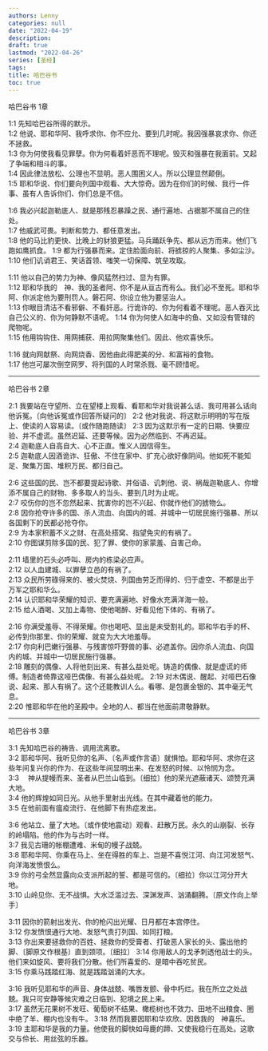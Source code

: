 ```yaml
---
authors: Lenny
categories: null
date: "2022-04-19"
description: 
draft: true
lastmod: "2022-04-26"
series: [圣经]
tags: 
title: 哈巴谷书
toc: true
---
```


<!--more-->

哈巴谷书 1章  

1:1 先知哈巴谷所得的默示。  
1:2 他说、耶和华阿、我呼求你、你不应允、要到几时呢。我因强暴哀求你、你还不拯救。  
1:3 你为何使我看见罪孽。你为何看着奸恶而不理呢。毁灭和强暴在我面前。又起了争端和相斗的事。  
1:4 因此律法放松、公理也不显明。恶人围困义人。所以公理显然颠倒。  
1:5 耶和华说、你们要向列国中观看、大大惊奇。因为在你们的时候、我行一件事、虽有人告诉你们、你们总是不信。  

1:6 我必兴起迦勒底人、就是那残忍暴躁之民、通行遍地、占据那不属自己的住处。  
1:7 他威武可畏。判断和势力、都任意发出。  
1:8 他的马比豹更快、比晚上的豺狼更猛。马兵踊跃争先、都从远方而来。他们飞跑如鹰抓食。
1:9 都为行强暴而来。定住脸面向前、将掳掠的人聚集、多如尘沙。  
1:10 他们讥诮君王、笑话首领、嗤笑一切保障、筑垒攻取。  

1:11 他以自己的势力为神、像风猛然扫过、显为有罪。  
1:12 耶和华我的　神、我的圣者阿、你不是从亘古而有么。我们必不至死。耶和华阿、你派定他为要刑罚人。磐石阿、你设立他为要惩治人。  
1:13 你眼目清洁不看邪僻、不看奸恶。行诡诈的、你为何看着不理呢。恶人吞灭比自己公义的、你为何静默不语呢。
1:14 你为何使人如海中的鱼、又如没有管辖的爬物呢。  
1:15 他用钩钩住、用网捕获、用拉网聚集他们。因此、他欢喜快乐。

1:16 就向网献祭、向网烧香、因他由此得肥美的分、和富裕的食物。  
1:17 他岂可屡次倒空网罗、将列国的人时常杀戮、毫不顾惜呢。  

------------------------------------------

哈巴谷书 2章  

2:1 我要站在守望所、立在望楼上观看、看耶和华对我说甚么话、我可用甚么话向他诉冤。〔向他诉冤或作回答所疑问的〕
2:2 他对我说、将这默示明明的写在版上、使读的人容易读。〔或作随跑随读〕
2:3 因为这默示有一定的日期、快要应验、并不虚谎。虽然迟延、还要等候。因为必然临到、不再迟延。  
2:4 迦勒底人自高自大、心不正直。惟义人因信得生。  
2:5 迦勒底人因酒诡诈、狂傲、不住在家中、扩充心欲好像阴间。他如死不能知足、聚集万国、堆积万民、都归自己。  

2:6 这些国的民、岂不都要提起诗歌、并俗语、讥刺他、说、祸哉迦勒底人、你增添不属自己的财物、多多取人的当头、要到几时为止呢。  
2:7 咬伤你的岂不忽然起来、扰害你的岂不兴起、你就作他们的掳物么。  
2:8 因你抢夺许多的国、杀人流血、向国内的城、并城中一切居民施行强暴、所以各国剩下的民都必抢夺你。  
2:9 为本家积蓄不义之财、在高处搭窝、指望免灾的有祸了。  
2:10 你图谋剪除多国的民、犯了罪、使你的家蒙羞、自害己命。  

2:11 墙里的石头必呼叫、房内的栋梁必应声。  
2:12 以人血建城、以罪孽立邑的有祸了。  
2:13 众民所劳碌得来的、被火焚烧、列国由劳乏而得的、归于虚空、不都是出于万军之耶和华么。  
2:14 认识耶和华荣耀的知识、要充满遍地、好像水充满洋海一般。  
2:15 给人酒喝、又加上毒物、使他喝醉、好看见他下体的、有祸了。  

2:16 你满受羞辱、不得荣耀。你也喝吧、显出是未受割礼的。耶和华右手的杯、必传到你那里、你的荣耀、就变为大大地羞辱。  
2:17 你向利巴嫩行强暴、与残害惊吓野兽的事、必遮盖你。因你杀人流血、向国内的城、并城中一切居民施行强暴。  
2:18 雕刻的偶像、人将他刻出来、有甚么益处呢。铸造的偶像、就是虚谎的师傅。制造者倚靠这哑巴偶像、有甚么益处呢。
2:19 对木偶说、醒起、对哑巴石像说、起来、那人有祸了。这个还能教训人么。看哪、是包裹金银的、其中毫无气息。  
2:20 惟耶和华在他的圣殿中。全地的人、都当在他面前肃敬静默。  


------------------------------------------

哈巴谷书 3章  

3:1 先知哈巴谷的祷告、调用流离歌。  
3:2 耶和华阿、我听见你的名声、〔名声或作言语〕就惧怕。耶和华阿、求你在这些年间复兴你的作为、在这些年间显明出来、在发怒的时候、以怜悯为念。  
3:3 　神从提幔而来、圣者从巴兰山临到。〔细拉〕他的荣光遮蔽诸天、颂赞充满大地。  
3:4 他的辉煌如同日光。从他手里射出光线。在其中藏着他的能力。  
3:5 在他前面有瘟疫流行、在他脚下有热症发出。  

3:6 他站立、量了大地。〔或作使地震动〕观看、赶散万民。永久的山崩裂、长存的岭塌陷。他的作为与古时一样。  
3:7 我见古珊的帐棚遭难、米甸的幔子战兢。  
3:8 耶和华阿、你乘在马上、坐在得胜的车上、岂是不喜悦江河、向江河发怒气、向洋海发愤恨么。  
3:9 你的弓全然显露向众支派所起的誓、都是可信的。〔细拉〕你以江河分开大地。  
3:10 山岭见你、无不战惧。大水泛滥过去、深渊发声、汹涌翻腾。〔原文作向上举手〕

3:11 因你的箭射出发光、你的枪闪出光耀、日月都在本宫停住。  
3:12 你发愤恨通行大地、发怒气责打列国、如同打粮。  
3:13 你出来要拯救你的百姓、拯救你的受膏者、打破恶人家长的头、露出他的脚、〔脚原文作根基〕直到颈项。〔细拉〕
3:14 你用敌人的戈矛刺透他战士的头。他们来如旋风、要将我们分散。他们所喜爱的、是暗中吞吃贫民。  
3:15 你乘马践踏红海、就是践踏汹涌的大水。  

3:16 我听见耶和华的声音、身体战兢、嘴唇发颤、骨中朽烂。我在所立之处战兢。我只可安静等候灾难之日临到、犯境之民上来。  
3:17 虽然无花果树不发旺、葡萄树不结果、橄榄树也不效力、田地不出粮食、圈中绝了羊、棚内也没有牛。
3:18 然而我要因耶和华欢欣、因救我的　神喜乐。  
3:19 主耶和华是我的力量。他使我的脚快如母鹿的蹄、又使我稳行在高处。这歌交与伶长、用丝弦的乐器。  

